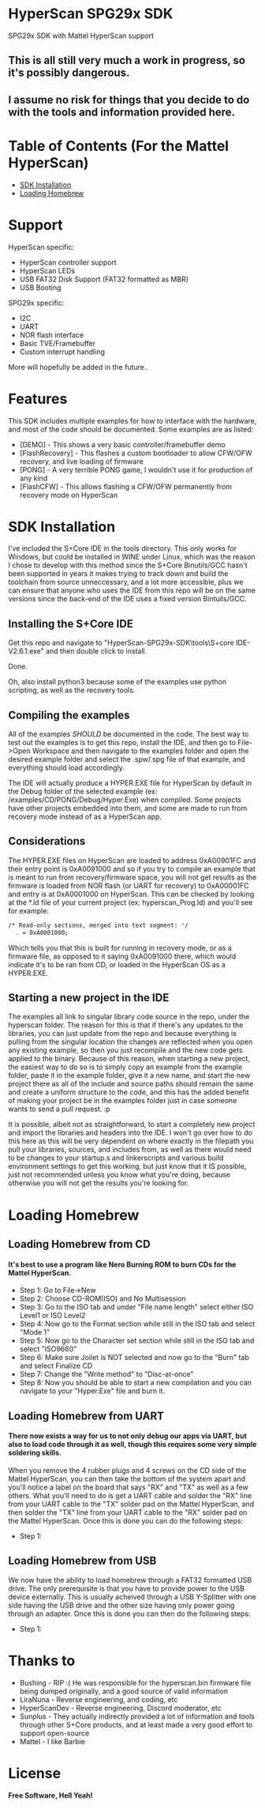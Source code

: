 # HyperScan SPG29x SDK
 SPG29x SDK with Mattel HyperScan support

## This is all still very much a work in progress, so it's possibly dangerous.
## I assume no risk for things that you decide to do with the tools and information provided here.  

# Table of Contents (For the Mattel HyperScan)
- [SDK Installation](#sdk-installation)
- [Loading Homebrew](#loading-homebrew)

# Support

HyperScan specific:
- HyperScan controller support
- HyperScan LEDs
- USB FAT32 Disk Support (FAT32 formatted as MBR)
- USB Booting

SPG29x specific:
- I2C
- UART
- NOR flash interface
- Basic TVE/Framebuffer
- Custom interrupt handling

More will hopefully be added in the future..

# Features

This SDK includes multiple examples for how to interface with the hardware, and most of
the code should be documented. Some examples are as listed:

- [DEMO] - This shows a very basic controller/framebuffer demo
- [FlashRecovery] - This flashes a custom bootloader to allow CFW/OFW recovery, and live loading of firmware
- [PONG] - A very terrible PONG game, I wouldn't use it for production of any kind
- [FlashCFW] - This allows flashing a CFW/OFW permanently from recovery mode on HyperScan

# SDK Installation
I've included the S+Core IDE in the tools directory. This only works for Windows, but could be installed in WINE under Linux, which was the reason I chose to develop with this method since the S+Core Binutils/GCC hasn't been supported in years it makes trying to track down and build the toolchain from source unneccessary, and a lot more accessible, plus we can ensure that anyone who uses the IDE from this repo will be on the same versions since the back-end of the IDE uses a fixed version Bintuils/GCC.

## Installing the S+Core IDE

Get this repo and navigate to "HyperScan-SPG29x-SDK\tools\S+core IDE-V2.6.1.exe" and then double click to install.

Done.

Oh, also install python3 because some of the examples use python scripting, as well as the recovery tools.

## Compiling the examples

All of the examples *SHOULD* be documented in the code. The best way to test out the examples is to get this repo, install the IDE, and then go to File->Open Workspace and then navigate to the examples folder and open the desired example folder and select the .spw/.spg file of that example, and everything should load accordingly.

The IDE will actually produce a HYPER.EXE file for HyperScan by default in the Debug folder of the selected example (ex: /examples/CD/PONG/Debug/Hyper.Exe) when compiled. Some projects have other projects embedded into them, and some are made to run from recovery mode instead of as a HyperScan app.

## Considerations
The HYPER.EXE files on HyperScan are loaded to address 0xA00901FC and their entry point is 0xA0091000 and so if you try to
compile an example that is meant to run from recovery/firmware space, you will not get results as the firmware is loaded from NOR flash (or UART for recovery) to 0xA00001FC and entry is at 0xA0001000 on HyperScan. This can be checked by looking at the *.ld file of your current project (ex: hyperscan_Prog.ld) and you'll see for example:

```sh
/* Read-only sections, merged into text segment: */
  . = 0xA0001000;
```

Which tells you that this is built for running in recovery mode, or as a firmware file, as opposed to it saying 0xA0091000 there, which would indicate it's to be ran from CD, or loaded in the HyperScan OS as a HYPER.EXE.

## Starting a new project in the IDE
The examples all link to singular library code source in the repo, under the hyperscan folder. The reason for this is that if there's any updates to the libraries, you can just update from the repo and because everything is pulling from the singular location the changes are reflected when you open any existing example, so then you just recompile and the new code gets applied to the binary. Because of this reason, when starting a new project, the easiest way to do so is to simply copy an example from the example folder, paste it in the example folder, give it a new name, and start the new project there as all of the include and source paths should remain the same and create a uniform structure to the code, and this has the added benefit of making your project be in the examples folder just in case someone wants to send a pull request. :p

It is possible, albeit not as straightforward, to start a completely new project and import the libraries and headers into the IDE. I won't go over how to do this here as this will be very dependent on where exactly in the filepath you pull your libraries, sources, and includes from, as well as there would need to be changes to your startup.s and linkerscripts and various build environment settings to get this working, but just know that it IS possible, just not recommended unless you know what you're doing, because otherwise you will not get the results you're looking for. 

# Loading Homebrew
## Loading Homebrew from CD
#### It's best to use a program like Nero Burning ROM to burn CDs for the Mattel HyperScan.
- Step 1: Go to File->New
- Step 2: Choose CD-ROM(ISO) and No Multisession
- Step 3: Go to the ISO tab and under "File name length" select either ISO Level1 or ISO Level2
- Step 4: Now go to the Format section while still in the ISO tab and select "Mode 1"
- Step 5: Now go to the Character set section while still in the ISO tab and select "ISO9660"
- Step 6: Make sure Joilet is NOT selected and now go to the "Burn" tab and select Finalize CD
- Step 7: Change the "Write method" to "Disc-at-once"
- Step 8: Now you should be able to start a new compilation and you can navigate to your "Hyper.Exe" file and burn it. 

## Loading Homebrew from UART
#### There now exists a way for us to not only debug our apps via UART, but also to load code through it as well, though this requires some very simple soldering skills. 

When you remove the 4 rubber plugs and 4 screws on the CD side of the Mattel HyperScan, you can then take the bottom of the system apart and you'll notice a label on the board that says "RX" and "TX" as well as a few others. What you'll need to do is get a UART cable and solder the "RX" line from your UART cable to the "TX" solder pad on the Mattel HyperScan, and then solder the "TX" line from your UART cable to the "RX" solder pad on the Mattel HyperScan. Once this is done you can do the following steps:
- Step 1: 

## Loading Homebrew from USB
We now have the ability to load homebrew through a FAT32 formatted USB drive. The only prerequisite is that you have to provide power to the USB device externally. This is usually acheived through a USB Y-Splitter with one side having the USB drive and the other size having only power going through an adapter. Once this is done you can then do the following steps:
- Step 1:

# Thanks to
- Bushing - RIP :( He was responsible for the hyperscan.bin firmware file being dumped originally, and a good source of valid information
- LiraNuna - Reverse engineering, and coding, etc
- HyperScanDev - Reverse engineering, Discord moderator, etc
- Sunplus - They actually indirectly provided a lot of information and tools through other S+Core products, and at least made a very good effort to support open-source
- Mattel - I like Barbie
# License

**Free Software, Hell Yeah!**